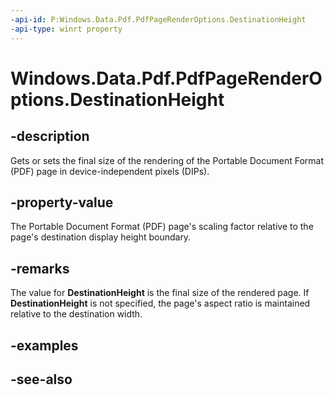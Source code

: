 ```yaml
---
-api-id: P:Windows.Data.Pdf.PdfPageRenderOptions.DestinationHeight
-api-type: winrt property
---
```


<!-- Property syntax
public uint DestinationHeight { get;  set; }
-->

# Windows.Data.Pdf.PdfPageRenderOptions.DestinationHeight

## -description
Gets or sets the final size of the rendering of the Portable Document Format (PDF) page in device-independent pixels (DIPs).

## -property-value
The Portable Document Format (PDF) page's scaling factor relative to the page's destination display height boundary.

## -remarks
The value for **DestinationHeight** is the final size of the rendered page. If **DestinationHeight** is not specified, the page's aspect ratio is maintained relative to the destination width.

## -examples

## -see-also
